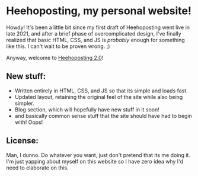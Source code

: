# Heehoposting, my personal website!

Howdy! It's been a little bit since my first draft of Heehoposting went live in late 2021, and after a brief phase of overcomplicated design, I've finally realized that basic HTML, CSS, and JS is _probably_ enough for something like this. I can't wait to be proven wrong. ;)

Anyway, welcome to [Heehoposting 2.0](https://heehoposting.xyz)!

## New stuff:

- Written entirely in HTML, CSS, and JS so that its simple and loads fast.
- Updated layout, retaining the original feel of the site while also being simpler.
- Blog section, which will hopefully have new stuff in it soon!
- and basically common sense stuff that the site should have had to begin with! Oops!

## License:

Man, I dunno. Do whatever you want, just don't pretend that its me doing it. I'm just yapping about myself on this website so I have zero idea why I'd need to elaborate on this.
